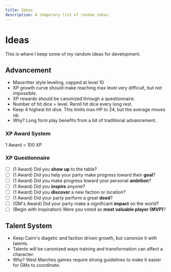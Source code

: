 ```yaml
---
title: Ideas
description: A temporary list of random ideas.
---
```


# Ideas
This is where I keep some of my random ideas for development.

## Advancement
- Mausritter style leveling, capped at level 10
- XP growth curve should make reaching max level very difficult, but not impossible.
- XP rewards should be canonized through a questionnaire.
- Number of hit dice = level. Reroll hit dice every long rest.
- Keep 4 highest hit dice. This limits max HP to 24, but the average moves up.
- Why? Long form play benefits from a bit of traditional advancement.

### XP Award System
1 Award = 100 XP

### XP Questionnaire
- [ ] (1 Award) Did you **show up** to the table? 
- [ ] (1 Award) Did you help your party make progress toward their **goal**?
- [ ] (1 Award) Did you make progress toward your personal **ambition**?
- [ ] (1 Award) Did you **inspire** anyone?
- [ ] (1 Award) Did you **discover** a new faction or location?
- [ ] (1 Award) Did your party perform a great **deed**?
- [ ] (GM's Award) Did your party make a significant **impact** on the world?
- [ ] (Begin with Inspiration) Were you voted as **most valuable player (MVP)**?

## Talent System
- Keep Cairn's diagetic and faction driven growth, but canonize it with talents.
- Talents will be canonized ways training and transformation can affect a character.
- Why? West Marches games require strong guidelines to make it easier for GMs to coordinate.
